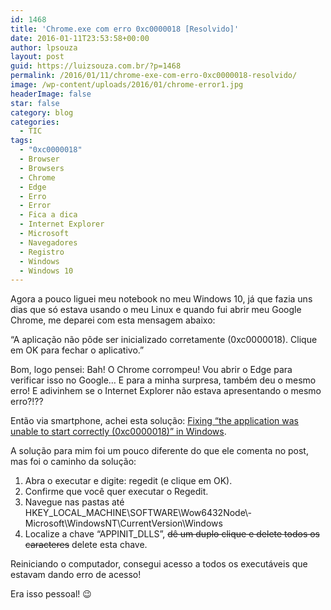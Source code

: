 ```yaml
---
id: 1468
title: 'Chrome.exe com erro 0xc0000018 [Resolvido]'
date: 2016-01-11T23:53:58+00:00
author: lpsouza
layout: post
guid: https://luizsouza.com.br/?p=1468
permalink: /2016/01/11/chrome-exe-com-erro-0xc0000018-resolvido/
image: /wp-content/uploads/2016/01/chrome-error1.jpg
headerImage: false
star: false
category: blog
categories:
  - TIC
tags:
  - "0xc0000018"
  - Browser
  - Browsers
  - Chrome
  - Edge
  - Erro
  - Error
  - Fica a dica
  - Internet Explorer
  - Microsoft
  - Navegadores
  - Registro
  - Windows
  - Windows 10
---
```

Agora a pouco liguei meu notebook no meu Windows 10, já que fazia uns dias que só estava usando o meu Linux e quando fui abrir meu Google Chrome, me deparei com esta mensagem abaixo:

&#8220;A aplicação não pôde ser inicializado corretamente (0xc0000018). Clique em OK para fechar o aplicativo.&#8221;

Bom, logo pensei: Bah! O Chrome corrompeu! Vou abrir o Edge para verificar isso no Google&#8230; E para a minha surpresa, também deu o mesmo erro! E adivinhem se o Internet Explorer não estava apresentando o mesmo erro?!??

Então via smartphone, achei esta solução: [Fixing &#8220;the application was unable to start correctly (0xc0000018)&#8221; in Windows](http://www.ghacks.net/2015/10/16/fixing-the-application-was-unable-to-start-correctly-0xc0000018-in-windows/).

A solução para mim foi um pouco diferente do que ele comenta no post, mas foi o caminho da solução:

  1. Abra o executar e digite: regedit (e clique em OK).
  2. Confirme que você quer executar o Regedit.
  3. Navegue nas pastas até HKEY\_LOCAL\_MACHINE\SOFTWARE\Wow6432Node\­Microsoft\WindowsNT\CurrentVersion\Windo­­ws
  4. Localize a chave &#8220;APPINIT_DLLS&#8221;, <del>dê um duplo clique e delete todos os caracteres</del> delete esta chave.

Reiniciando o computador, consegui acesso a todos os executáveis que estavam dando erro de acesso!

Era isso pessoal! 😉